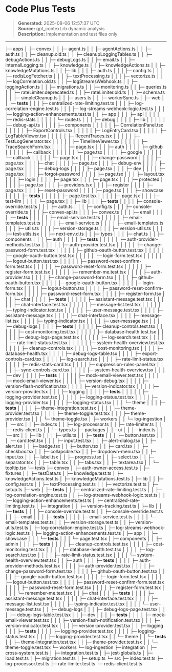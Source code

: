 # Code Plus Tests

> **Generated:** 2025-08-06 12:57:37 UTC  
> **Source:** gpt_context.rb dynamic analysis  
> **Description:** Implementation and test files only

---

├─ apps
│ ├─ convex
│ │ ├─ agent.ts
│ │ ├─ agentActions.ts
│ │ ├─ auth.ts
│ │ ├─ cleanup.old.ts
│ │ ├─ cleanupLoggingTables.ts
│ │ ├─ debugActions.ts
│ │ ├─ debugLogs.ts
│ │ ├─ email.ts
│ │ ├─ internalLogging.ts
│ │ ├─ knowledge.ts
│ │ ├─ knowledgeActions.ts
│ │ ├─ knowledgeMutations.ts
│ │ ├─ lib
│ │ │ ├─ auth.ts
│ │ │ ├─ config.ts
│ │ │ ├─ redisLogFetcher.ts
│ │ │ ├─ textProcessing.ts
│ │ │ ├─ vectorize.ts
│ │ ├─ logCorrelation.old.ts
│ │ ├─ logStreamsWebhook.ts
│ │ ├─ loggingAction.ts
│ │ ├─ migrations.ts
│ │ ├─ monitoring.ts
│ │ ├─ queries.ts
│ │ ├─ rateLimiter.deprecated.ts
│ │ ├─ rateLimiter.old.ts
│ │ ├─ schema.ts
│ │ ├─ simpleCleanup.ts
│ │ ├─ users.ts
│ │ ├─ workerSync.ts
│ ├─ web
│ │ ├─ **tests**
│ │ │ ├─ centralized-rate-limiting.test.ts
│ │ │ ├─ log-correlation-engine.test.ts
│ │ │ ├─ log-streams-webhook-logic.test.ts
│ │ │ ├─ logging-action-enhancements.test.ts
│ │ ├─ app
│ │ │ ├─ api
│ │ │ │ ├─ redis-stats
│ │ │ │ │ └─ route.ts
│ │ │ ├─ debug
│ │ │ │ ├─ lib
│ │ │ │ │ ├─ debug-api.ts
│ │ │ │ ├─ components
│ │ │ │ │ ├─ CorrelationPanel.tsx
│ │ │ │ │ ├─ ExportControls.tsx
│ │ │ │ │ ├─ LogEntryCard.tsx
│ │ │ │ │ ├─ LogTableViewer.tsx
│ │ │ │ │ ├─ RecentTraces.tsx
│ │ │ │ │ ├─ TestLogGenerator.tsx
│ │ │ │ │ ├─ TimelineViewer.tsx
│ │ │ │ │ ├─ TraceSearchForm.tsx
│ │ │ │ ├─ page.tsx
│ │ │ ├─ auth
│ │ │ │ ├─ github
│ │ │ │ │ ├─ callback
│ │ │ │ │ │ └─ page.tsx
│ │ │ │ ├─ google
│ │ │ │ │ └─ callback
│ │ │ │ │ └─ page.tsx
│ │ │ ├─ change-password
│ │ │ │ ├─ page.tsx
│ │ │ ├─ chat
│ │ │ │ ├─ page.tsx
│ │ │ ├─ debug-env
│ │ │ │ ├─ page.tsx
│ │ │ ├─ debug-logs
│ │ │ │ ├─ page.tsx
│ │ │ ├─ dev
│ │ │ │ ├─ page.tsx
│ │ │ ├─ forgot-password
│ │ │ │ ├─ page.tsx
│ │ │ ├─ layout.tsx
│ │ │ ├─ login
│ │ │ │ ├─ page.tsx
│ │ │ ├─ page.tsx
│ │ │ ├─ protected
│ │ │ │ ├─ page.tsx
│ │ │ ├─ providers.tsx
│ │ │ ├─ register
│ │ │ │ ├─ page.tsx
│ │ │ ├─ reset-password
│ │ │ │ ├─ page.tsx
│ │ │ ├─ showcase
│ │ │ │ ├─ **tests**
│ │ │ │ │ ├─ page.test.tsx
│ │ │ │ ├─ page.tsx
│ │ │ ├─ test-llm
│ │ │ │ └─ page.tsx
│ │ ├─ lib
│ │ │ ├─ **tests**
│ │ │ │ ├─ console-override.test.ts
│ │ │ ├─ auth.ts
│ │ │ ├─ config.ts
│ │ │ ├─ console-override.ts
│ │ │ ├─ convex-api.ts
│ │ │ ├─ convex.ts
│ │ │ ├─ email
│ │ │ │ ├─ **tests**
│ │ │ │ │ ├─ email-service.test.ts
│ │ │ │ │ ├─ email-templates.test.ts
│ │ │ │ ├─ email-service.ts
│ │ │ │ ├─ email-templates.ts
│ │ │ ├─ utils.ts
│ │ │ ├─ version-storage.ts
│ │ │ ├─ version-utils.ts
│ │ │ ├─ test-utils.tsx
│ │ ├─ next-env.d.ts
│ │ ├─ types
│ │ │ ├─ chat.ts
│ │ ├─ components
│ │ │ ├─ auth
│ │ │ │ ├─ **tests**
│ │ │ │ │ ├─ auth-provider-methods.test.tsx
│ │ │ │ │ ├─ auth-provider.test.tsx
│ │ │ │ │ ├─ change-password-form.test.tsx
│ │ │ │ │ ├─ github-oauth-button.test.tsx
│ │ │ │ │ ├─ google-oauth-button.test.tsx
│ │ │ │ │ ├─ login-form.test.tsx
│ │ │ │ │ ├─ logout-button.test.tsx
│ │ │ │ │ ├─ password-reset-confirm-form.test.tsx
│ │ │ │ │ ├─ password-reset-form.test.tsx
│ │ │ │ │ ├─ register-form.test.tsx
│ │ │ │ │ ├─ remember-me.test.tsx
│ │ │ │ ├─ auth-provider.tsx
│ │ │ │ ├─ change-password-form.tsx
│ │ │ │ ├─ github-oauth-button.tsx
│ │ │ │ ├─ google-oauth-button.tsx
│ │ │ │ ├─ login-form.tsx
│ │ │ │ ├─ logout-button.tsx
│ │ │ │ ├─ password-reset-confirm-form.tsx
│ │ │ │ ├─ password-reset-form.tsx
│ │ │ │ ├─ register-form.tsx
│ │ │ ├─ chat
│ │ │ │ ├─ **tests**
│ │ │ │ │ ├─ assistant-message.test.tsx
│ │ │ │ │ ├─ chat-interface.test.tsx
│ │ │ │ │ ├─ message-list.test.tsx
│ │ │ │ │ ├─ typing-indicator.test.tsx
│ │ │ │ │ ├─ user-message.test.tsx
│ │ │ │ ├─ assistant-message.tsx
│ │ │ │ ├─ chat-interface.tsx
│ │ │ │ ├─ message-list.tsx
│ │ │ │ ├─ typing-indicator.tsx
│ │ │ │ ├─ user-message.tsx
│ │ │ ├─ debug-logs
│ │ │ │ ├─ **tests**
│ │ │ │ │ ├─ cleanup-controls.test.tsx
│ │ │ │ │ ├─ cost-monitoring.test.tsx
│ │ │ │ │ ├─ database-health.test.tsx
│ │ │ │ │ ├─ debug-logs-page.test.tsx
│ │ │ │ │ ├─ log-search.test.tsx
│ │ │ │ │ ├─ rate-limit-status.test.tsx
│ │ │ │ │ ├─ system-health-overview.test.tsx
│ │ │ │ ├─ cleanup-controls.tsx
│ │ │ │ ├─ cost-monitoring.tsx
│ │ │ │ ├─ database-health.tsx
│ │ │ │ ├─ debug-logs-table.tsx
│ │ │ │ ├─ export-controls-card.tsx
│ │ │ │ ├─ log-search.tsx
│ │ │ │ ├─ rate-limit-status.tsx
│ │ │ │ ├─ redis-stats-card.tsx
│ │ │ │ ├─ suppression-rules-panel.tsx
│ │ │ │ ├─ sync-controls-card.tsx
│ │ │ │ ├─ system-health-overview.tsx
│ │ │ ├─ dev
│ │ │ │ ├─ **tests**
│ │ │ │ │ ├─ mock-email-viewer.test.tsx
│ │ │ │ ├─ mock-email-viewer.tsx
│ │ │ │ ├─ version-debug.tsx
│ │ │ │ ├─ version-flash-notification.tsx
│ │ │ │ ├─ version-indicator.tsx
│ │ │ │ ├─ version-provider.tsx
│ │ │ ├─ logging
│ │ │ │ ├─ **tests**
│ │ │ │ │ ├─ logging-provider.test.tsx
│ │ │ │ │ ├─ logging-status.test.tsx
│ │ │ │ ├─ logging-provider.tsx
│ │ │ │ ├─ logging-status.tsx
│ │ │ └─ theme
│ │ │ ├─ **tests**
│ │ │ │ ├─ theme-integration.test.tsx
│ │ │ │ ├─ theme-provider.test.tsx
│ │ │ │ ├─ theme-toggle.test.tsx
│ │ │ ├─ theme-provider.tsx
│ │ │ └─ theme-toggle.tsx
│ ├─ workers
│ │ └─ log-ingestion
│ │ └─ src
│ │ ├─ index.ts
│ │ ├─ log-processor.ts
│ │ ├─ rate-limiter.ts
│ │ ├─ redis-client.ts
│ │ └─ types.ts
├─ packages
│ ├─ ui
│ │ ├─ index.ts
│ │ └─ src
│ │ ├─ lib
│ │ │ ├─ utils.ts
│ │ ├─ **tests**
│ │ │ ├─ button.test.tsx
│ │ │ ├─ card.test.tsx
│ │ │ ├─ input.test.tsx
│ │ ├─ alert-dialog.tsx
│ │ ├─ alert.tsx
│ │ ├─ badge.tsx
│ │ ├─ button.tsx
│ │ ├─ card.tsx
│ │ ├─ checkbox.tsx
│ │ ├─ collapsible.tsx
│ │ ├─ dropdown-menu.tsx
│ │ ├─ input.tsx
│ │ ├─ label.tsx
│ │ ├─ progress.tsx
│ │ ├─ select.tsx
│ │ ├─ separator.tsx
│ │ ├─ table.tsx
│ │ ├─ tabs.tsx
│ │ ├─ textarea.tsx
│ │ └─ tooltip.tsx
└─ tests
├─ convex
│ ├─ auth-owner-access.test.ts
│ ├─ fixtures
│ │ ├─ testData.ts
│ ├─ knowledge.test.ts
│ ├─ knowledgeActions.test.ts
│ ├─ knowledgeMutations.test.ts
│ ├─ lib
│ │ ├─ config.test.ts
│ │ ├─ textProcessing.test.ts
│ │ ├─ vectorize.test.ts
│ ├─ setup.ts
├─ web
│ ├─ **tests**
│ │ ├─ centralized-rate-limiting.test.ts
│ │ ├─ log-correlation-engine.test.ts
│ │ ├─ log-streams-webhook-logic.test.ts
│ │ ├─ logging-action-enhancements.test.ts
│ ├─ centralized-rate-limiting.test.ts
│ ├─ integration
│ │ ├─ version-tracking.test.ts
│ ├─ lib
│ │ ├─ **tests**
│ │ │ ├─ console-override.test.ts
│ │ ├─ console-override.test.ts
│ │ ├─ email
│ │ │ ├─ **tests**
│ │ │ │ ├─ email-service.test.ts
│ │ │ │ └─ email-templates.test.ts
│ │ ├─ version-storage.test.ts
│ │ ├─ version-utils.test.ts
│ ├─ log-correlation-engine.test.ts
│ ├─ log-streams-webhook-logic.test.ts
│ ├─ logging-action-enhancements.test.ts
│ ├─ app
│ │ ├─ showcase
│ │ │ └─ **tests**
│ │ │ └─ page.test.tsx
│ ├─ components
│ │ ├─ admin
│ │ │ ├─ **tests**
│ │ │ │ ├─ cleanup-controls.test.tsx
│ │ │ │ ├─ cost-monitoring.test.tsx
│ │ │ │ ├─ database-health.test.tsx
│ │ │ │ ├─ log-search.test.tsx
│ │ │ │ ├─ rate-limit-status.test.tsx
│ │ │ │ └─ system-health-overview.test.tsx
│ │ ├─ auth
│ │ │ ├─ **tests**
│ │ │ │ ├─ auth-provider-methods.test.tsx
│ │ │ │ ├─ auth-provider.test.tsx
│ │ │ │ ├─ change-password-form.test.tsx
│ │ │ │ ├─ github-oauth-button.test.tsx
│ │ │ │ ├─ google-oauth-button.test.tsx
│ │ │ │ ├─ login-form.test.tsx
│ │ │ │ ├─ logout-button.test.tsx
│ │ │ │ ├─ password-reset-confirm-form.test.tsx
│ │ │ │ ├─ password-reset-form.test.tsx
│ │ │ │ ├─ register-form.test.tsx
│ │ │ │ └─ remember-me.test.tsx
│ │ ├─ chat
│ │ │ ├─ **tests**
│ │ │ │ ├─ assistant-message.test.tsx
│ │ │ │ ├─ chat-interface.test.tsx
│ │ │ │ ├─ message-list.test.tsx
│ │ │ │ ├─ typing-indicator.test.tsx
│ │ │ │ └─ user-message.test.tsx
│ │ ├─ debug-logs
│ │ │ ├─ debug-logs-page.test.tsx
│ │ │ ├─ debug-logs-table.test.tsx
│ │ ├─ dev
│ │ │ ├─ **tests**
│ │ │ │ ├─ mock-email-viewer.test.tsx
│ │ │ ├─ version-flash-notification.test.tsx
│ │ │ ├─ version-indicator.test.tsx
│ │ │ ├─ version-provider.test.tsx
│ │ ├─ logging
│ │ │ ├─ **tests**
│ │ │ │ ├─ logging-provider.test.tsx
│ │ │ │ ├─ logging-status.test.tsx
│ │ │ ├─ logging-provider.test.tsx
│ │ └─ theme
│ │ └─ **tests**
│ │ ├─ theme-integration.test.tsx
│ │ ├─ theme-provider.test.tsx
│ │ └─ theme-toggle.test.tsx
└─ workers
└─ log-ingestion
├─ integration
│ ├─ cross-system.test.ts
│ ├─ integration.test.ts
│ ├─ jest-globals.ts
│ ├─ load.test.ts
│ ├─ migration.test.ts
│ ├─ setup.ts
└─ src
├─ index.test.ts
├─ log-processor.test.ts
├─ rate-limiter.test.ts
└─ redis-client.test.ts
